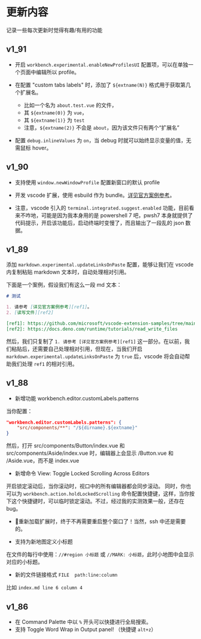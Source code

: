 # 更新内容

记录一些每次更新时觉得有趣/有用的功能

## v1_91

- 开启 `workbench.experimental.enableNewProfilesUI` 配置项，可以在单独一个页面中编辑所以 profile。

- 在配置 "custom tabs labels" 时，添加了 `${extname(N)}` 格式用于获取第几个扩展名。
  - 比如一个名为 `about.test.vue` 的文件，
  - 其 `${extname(0)}` 为 `vue`，
  - 其 `${extname(1)}` 为 `test`
  - 注意，`${extname(2)}` 不会是 `about`，因为该文件只有两个“扩展名”

- 配置 `debug.inlineValues` 为 `on`，当 debug 时就可以始终显示变量的值，无需鼠标 hover。

## v1_90

- 支持使用 `window.newWindowProfile` 配置新窗口的默认 profile
- 开发 vscode 扩展，使用 esbuild 作为 bundle。[详见官方案例参考](https://github.com/microsoft/vscode-extension-samples/tree/main/esbuild-sample)。

- 注意，vscode 引入的 `terminal.integrated.suggest.enabled` 功能，目前看来不咋地，可能是因为我本身用的是 powershell 7 吧，pwsh7 本身就提供了代码提示，开启该功能后，启动终端时变慢了，而且输出了一段乱的 json 数据。

## v1_89


添加 `markdown.experimental.updateLinksOnPaste` 配置，能够让我们在 vscode 内复制粘贴 markdown 文本时，自动处理相对引用。

下面是一个案例，假设我们有这么一段 md 文本：

```md
# 测试

1. 请参考 [详见官方案例参考][ref1]。
2. [读写文件][ref2]

[ref1]: https://github.com/microsoft/vscode-extension-samples/tree/main/esbuild-sample
[ref2]: https://docs.deno.com/runtime/tutorials/read_write_files
```

然后，我们只复制了 `1. 请参考 [详见官方案例参考][ref1]` 这一部分。在以前，我们粘贴后，还需要自己处理相对引用，但现在，当我们开启 `markdown.experimental.updateLinksOnPaste` 为 `true` 后，vscode 将会自动帮助我们处理 `ref1` 的相对引用。

## v1_88

- 新增功能 workbench.editor.customLabels.patterns

当你配置：
```json
"workbench.editor.customLabels.patterns": {
    "src/components/**": "/${dirname}.${extname}"
}
```
然后，打开 src/components/Button/index.vue 和 src/components/Aside/index.vue 时，编辑器上会显示 /Button.vue 和 /Aside.vue，而不是 index.vue

- 新增命令 View: Toggle Locked Scrolling Across Editors

开启锁定滚动后，当你滚动时，视口中的所有编辑器都会同步滚动。
同时，你也可以为 `workbench.action.holdLockedScrolling` 命令配置快捷键，这样，当你按下这个快捷键时，可以临时锁定滚动。不过，经过我的实测效果一般，还存在 bug。

- 🎉重新加载扩展时，终于不再需要重启整个窗口了！当然，ssh 中还是需要的。

- 支持为新地图定义小标题

在文件的每行中使用：`//#region 小标题` 或 `//MARK: 小标题`，此时小地图中会显示对应的小标题。

- 新的文件链接格式 `FILE  path:line:column`

比如 `index.md line 6 column 4`


## v1_86

- 在 Command Palette 中以 `%` 开头可以快捷进行全局搜索。
- 支持 Toggle Word Wrap in Output panel! （快捷键 `alt+z`）
